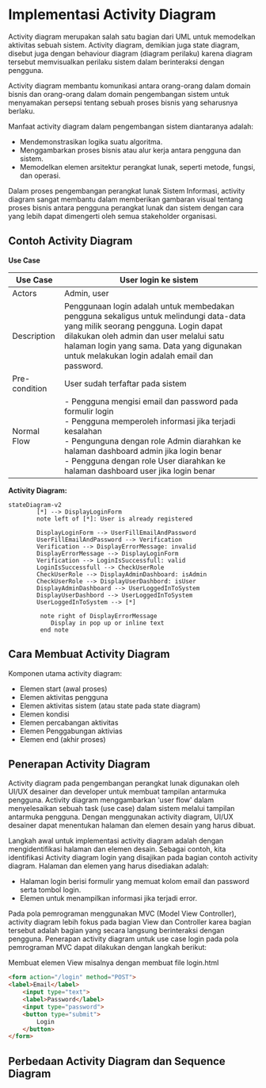 # Implementasi Activity Diagram



Activity diagram merupakan salah satu bagian dari UML untuk memodelkan aktivitas sebuah sistem. Activity diagram, demikian juga state diagram, disebut juga dengan behaviour diagram (diagram perilaku) karena diagram tersebut memvisualkan perilaku sistem dalam berinteraksi dengan pengguna.

Activity diagram membantu komunikasi antara orang-orang dalam domain bisnis dan orang-orang dalam domain pengembangan sistem untuk menyamakan persepsi tentang sebuah proses bisnis yang seharusnya berlaku. 

Manfaat activity diagram dalam pengembangan sistem diantaranya adalah:

- Mendemonstrasikan logika suatu algoritma.
- Menggambarkan proses bisnis atau alur kerja antara pengguna dan sistem.
- Memodelkan elemen arsitektur perangkat lunak, seperti metode, fungsi, dan operasi.

Dalam proses pengembangan perangkat lunak Sistem Informasi, activity diagram sangat membantu dalam memberikan gambaran visual tentang proses bisnis antara pengguna perangkat lunak dan sistem dengan cara yang lebih dapat dimengerti oleh semua stakeholder organisasi. 

##  Contoh Activity Diagram

**Use Case**

| Use Case      | User login ke sistem                                         |
| ------------- | ------------------------------------------------------------ |
| Actors        | Admin, user                                                  |
| Description   | Penggunaan login adalah untuk membedakan pengguna sekaligus untuk melindungi data-data yang milik seorang pengguna. Login dapat dilakukan oleh admin dan user melalui satu halaman login yang sama. Data yang digunakan untuk melakukan login adalah email dan password. |
| Pre-condition | User sudah terfaftar pada sistem                             |
| Normal Flow   | - Pengguna mengisi email dan password pada formulir login<br />- Pengguna memperoleh informasi jika terjadi kesalahan<br />- Pengunguna dengan role Admin diarahkan ke halaman dashboard admin jika login benar<br />- Pengguna dengan role User diarahkan ke halaman dashboard user jika login benar |

**Activity Diagram:**

```mermaid
stateDiagram-v2
        [*] --> DisplayLoginForm
        note left of [*]: User is already registered      
        
        DisplayLoginForm --> UserFillEmailAndPassword
        UserFillEmailAndPassword --> Verification       
        Verification --> DisplayErrorMessage: invalid
        DisplayErrorMessage --> DisplayLoginForm
        Verification --> LoginIsSuccessfull: valid
        LoginIsSuccessfull --> CheckUserRole
        CheckUserRole --> DisplayAdminDashboard: isAdmin
        CheckUserRole --> DisplayUserDashbord: isUser
        DisplayAdminDashboard --> UserLoggedInToSystem
        DisplayUserDashbord --> UserLoggedInToSystem
        UserLoggedInToSystem --> [*]
        
         note right of DisplayErrorMessage
         	Display in pop up or inline text
         end note
```

## Cara Membuat Activity Diagram

Komponen utama activity diagram:

- Elemen start (awal proses)
- Elemen aktivitas pengguna
- Elemen aktivitas sistem (atau state pada state diagram)
- Elemen kondisi
- Elemen percabangan aktivitas
- Elemen Penggabungan aktivias
- Elemen end (akhir proses)

## Penerapan Activity Diagram

Activity diagram pada pengembangan perangkat lunak digunakan oleh UI/UX desainer dan developer untuk membuat tampilan antarmuka pengguna. Activity diagram menggambarkan 'user flow' dalam menyelesaikan sebuah task (use case) dalam sistem melalui tampilan antarmuka pengguna. Dengan menggunakan activity diagram, UI/UX desainer dapat menentukan halaman dan elemen desain yang harus dibuat.

Langkah awal  untuk implementasi activity diagram adalah dengan mengidentifikasi halaman dan elemen desain. Sebagai contoh, kita identifikasi Activity diagram login yang disajikan pada bagian contoh activity diagram. Halaman dan elemen yang harus disediakan adalah:

- Halaman login berisi formulir yang memuat kolom email dan password serta tombol login.
- Elemen untuk menampilkan informasi jika terjadi error.

Pada pola pemrograman menggunakan MVC (Model View Controller), activity diagram lebih fokus pada bagian View dan Controller karea bagian tersebut adalah bagian yang secara langsung berinteraksi dengan pengguna. Penerapan activity diagram untuk use case login pada pola pemrograman MVC dapat dilakukan dengan langkah berikut:

Membuat elemen View misalnya dengan membuat file login.html

```html
<form action="/login" method="POST">
<label>Email</label>
    <input type="text">
    <label>Password</label>
    <input type="password">
    <button type="submit">
        Login
    </button>
</form>
```



## Perbedaan Activity Diagram dan Sequence Diagram


